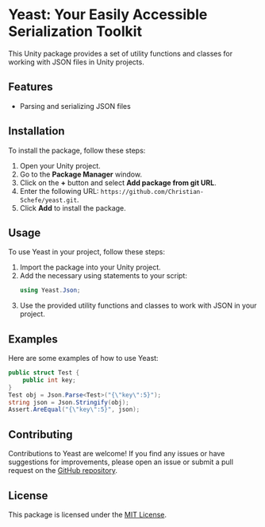 # Yeast: Your Easily Accessible Serialization Toolkit

This Unity package provides a set of utility functions and classes for working with JSON files in Unity projects.

## Features

- Parsing and serializing JSON files

## Installation

To install the package, follow these steps:

1. Open your Unity project.
2. Go to the **Package Manager** window.
3. Click on the **+** button and select **Add package from git URL**.
4. Enter the following URL: `https://github.com/Christian-Schefe/yeast.git`.
5. Click **Add** to install the package.

## Usage

To use Yeast in your project, follow these steps:

1. Import the package into your Unity project.
2. Add the necessary using statements to your script:
   ```csharp
   using Yeast.Json;
   ```
3. Use the provided utility functions and classes to work with JSON in your project.

## Examples

Here are some examples of how to use Yeast:

```csharp
public struct Test {
    public int key;
}
Test obj = Json.Parse<Test>("{\"key\":5}");
string json = Json.Stringify(obj);
Assert.AreEqual("{\"key\":5}", json);
```

## Contributing

Contributions to Yeast are welcome! If you find any issues or have suggestions for improvements, please open an issue or submit a pull request on the [GitHub repository](https://github.com/Christian-Schefe/yeast).

## License

This package is licensed under the [MIT License](https://opensource.org/licenses/MIT).
